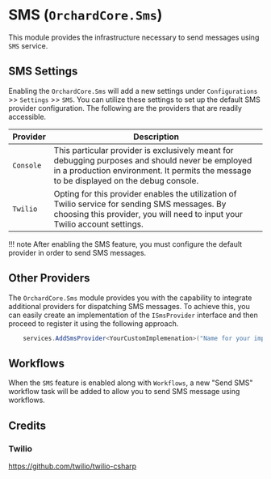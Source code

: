 # SMS (`OrchardCore.Sms`)

This module provides the infrastructure necessary to send messages using `SMS` service.

## SMS Settings

Enabling the `OrchardCore.Sms` will add a new settings under `Configurations` >> `Settings` >> `SMS`. You can utilize these settings to set up the default SMS provider configuration. The following are the providers that are readily accessible.

| Provider | Description |
| --- | --- |
| `Console` | This particular provider is exclusively meant for debugging purposes and should never be employed in a production environment. It permits the message to be displayed on the debug console. |
| `Twilio` | Opting for this provider enables the utilization of Twilio service for sending SMS messages. By choosing this provider, you will need to input your Twilio account settings. |

!!! note
    After enabling the SMS feature, you must configure the default provider in order to send SMS messages.

## Other Providers

The `OrchardCore.Sms` module provides you with the capability to integrate additional providers for dispatching SMS messages. To achieve this, you can easily create an implementation of the `ISmsProvider` interface and then proceed to register it using the following approach.

```csharp
    services.AddSmsProvider<YourCustomImplemenation>("Name for your implementation")
```

## Workflows

When the `SMS` feature is enabled along with `Workflows`, a new "Send SMS" workflow task will be added to allow you to send SMS message using workflows.

## Credits

### Twilio

<https://github.com/twilio/twilio-csharp>
